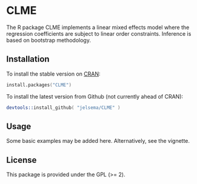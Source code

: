 CLME
====

The R package CLME implements a linear mixed effects model where the regression coefficients are subject to linear order constraints. Inference is based on bootstrap methodology.


## Installation


To install the stable version on [CRAN](http://cran.r-project.org/package=CLME):

```s
install.packages("CLME")
```

To install the latest version from Github (not currently ahead of CRAN):

```s
devtools::install_github( "jelsema/CLME" )
```

## Usage

Some basic examples may be added here. Alternatively, see the vignette.

## License

This package is provided under the GPL (>= 2).
